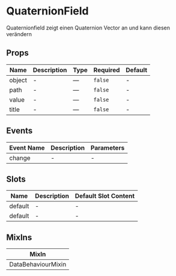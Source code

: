 # QuaternionField

Quaternionfield zeigt einen Quaternion Vector an und kann diesen verändern

## Props

<!-- @vuese:QuaternionField:props:start -->
|Name|Description|Type|Required|Default|
|---|---|---|---|---|
|object|-|—|`false`|-|
|path|-|—|`false`|-|
|value|-|—|`false`|-|
|title|-|—|`false`|-|

<!-- @vuese:QuaternionField:props:end -->


## Events

<!-- @vuese:QuaternionField:events:start -->
|Event Name|Description|Parameters|
|---|---|---|
|change|-|-|

<!-- @vuese:QuaternionField:events:end -->


## Slots

<!-- @vuese:QuaternionField:slots:start -->
|Name|Description|Default Slot Content|
|---|---|---|
|default|-|-|
|default|-|-|

<!-- @vuese:QuaternionField:slots:end -->


## MixIns

<!-- @vuese:QuaternionField:mixIns:start -->
|MixIn|
|---|
|DataBehaviourMixin|

<!-- @vuese:QuaternionField:mixIns:end -->


